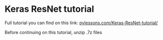 # Keras ResNet tutorial

Full tutorial you can find on this link: [pylessons.com/Keras-ResNet-tutorial/](https://pylessons.com/Keras-ResNet-tutorial/)

Before continuing on this tutorial, unzip .7z files
